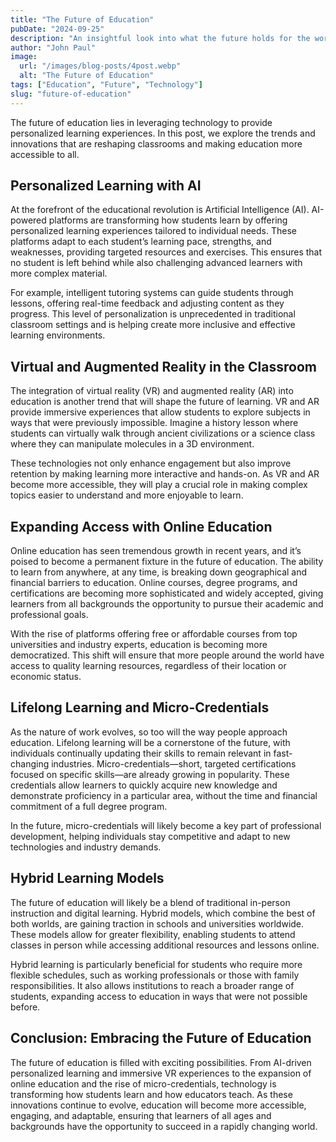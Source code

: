```yaml
---
title: "The Future of Education"
pubDate: "2024-09-25"
description: "An insightful look into what the future holds for the world of education."
author: "John Paul"
image:
  url: "/images/blog-posts/4post.webp"
  alt: "The Future of Education"
tags: ["Education", "Future", "Technology"]
slug: "future-of-education"
---
```


The future of education lies in leveraging technology to provide personalized learning experiences. In this post, we explore the trends and innovations that are reshaping classrooms and making education more accessible to all.

## Personalized Learning with AI
At the forefront of the educational revolution is Artificial Intelligence (AI). AI-powered platforms are transforming how students learn by offering personalized learning experiences tailored to individual needs. These platforms adapt to each student’s learning pace, strengths, and weaknesses, providing targeted resources and exercises. This ensures that no student is left behind while also challenging advanced learners with more complex material.

For example, intelligent tutoring systems can guide students through lessons, offering real-time feedback and adjusting content as they progress. This level of personalization is unprecedented in traditional classroom settings and is helping create more inclusive and effective learning environments.

## Virtual and Augmented Reality in the Classroom
The integration of virtual reality (VR) and augmented reality (AR) into education is another trend that will shape the future of learning. VR and AR provide immersive experiences that allow students to explore subjects in ways that were previously impossible. Imagine a history lesson where students can virtually walk through ancient civilizations or a science class where they can manipulate molecules in a 3D environment.

These technologies not only enhance engagement but also improve retention by making learning more interactive and hands-on. As VR and AR become more accessible, they will play a crucial role in making complex topics easier to understand and more enjoyable to learn.

## Expanding Access with Online Education
Online education has seen tremendous growth in recent years, and it’s poised to become a permanent fixture in the future of education. The ability to learn from anywhere, at any time, is breaking down geographical and financial barriers to education. Online courses, degree programs, and certifications are becoming more sophisticated and widely accepted, giving learners from all backgrounds the opportunity to pursue their academic and professional goals.

With the rise of platforms offering free or affordable courses from top universities and industry experts, education is becoming more democratized. This shift will ensure that more people around the world have access to quality learning resources, regardless of their location or economic status.

## Lifelong Learning and Micro-Credentials
As the nature of work evolves, so too will the way people approach education. Lifelong learning will be a cornerstone of the future, with individuals continually updating their skills to remain relevant in fast-changing industries. Micro-credentials—short, targeted certifications focused on specific skills—are already growing in popularity. These credentials allow learners to quickly acquire new knowledge and demonstrate proficiency in a particular area, without the time and financial commitment of a full degree program.

In the future, micro-credentials will likely become a key part of professional development, helping individuals stay competitive and adapt to new technologies and industry demands.

## Hybrid Learning Models
The future of education will likely be a blend of traditional in-person instruction and digital learning. Hybrid models, which combine the best of both worlds, are gaining traction in schools and universities worldwide. These models allow for greater flexibility, enabling students to attend classes in person while accessing additional resources and lessons online.

Hybrid learning is particularly beneficial for students who require more flexible schedules, such as working professionals or those with family responsibilities. It also allows institutions to reach a broader range of students, expanding access to education in ways that were not possible before.

## Conclusion: Embracing the Future of Education
The future of education is filled with exciting possibilities. From AI-driven personalized learning and immersive VR experiences to the expansion of online education and the rise of micro-credentials, technology is transforming how students learn and how educators teach. As these innovations continue to evolve, education will become more accessible, engaging, and adaptable, ensuring that learners of all ages and backgrounds have the opportunity to succeed in a rapidly changing world.


